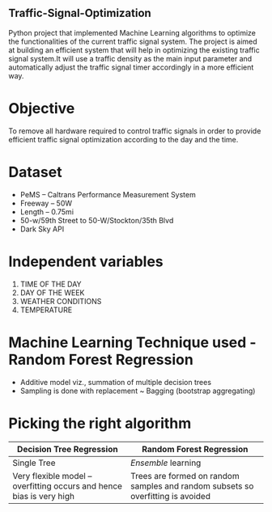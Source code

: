 ## **Traffic-Signal-Optimization**

Python project that implemented Machine Learning algorithms to optimize the functionalities of the current traffic signal system.
The project is aimed at building an efficient system that will help in optimizing the existing traffic signal system.It will use a traffic density as the main input parameter and automatically adjust the traffic signal timer accordingly in a more efficient way.

# **Objective**
To remove all hardware required to control traffic signals in order to provide efficient traffic signal optimization according to the day and the time.

# **Dataset**
* PeMS – Caltrans Performance Measurement System
* Freeway – 50W
* Length – 0.75mi
* 50-w/59th Street to 50-W/Stockton/35th Blvd
* Dark Sky API

# **Independent variables**
1. TIME OF THE DAY
2. DAY OF THE WEEK
3. WEATHER CONDITIONS
4. TEMPERATURE

# **Machine Learning Technique used - Random Forest Regression**
* Additive model viz., summation of multiple decision trees 
* Sampling is done with replacement ~ Bagging (bootstrap aggregating)

# **Picking the right algorithm**
Decision Tree Regression|Random Forest Regression
--------------------|------------------------
Single Tree|*Ensemble* learning
Very flexible model – overfitting occurs and hence bias is very high|Trees are formed on random samples and random subsets so overfitting is avoided                                                                  

 


